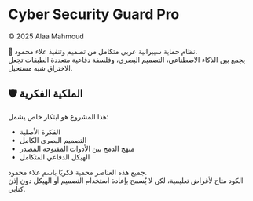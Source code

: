 # Cyber Security Guard Pro  
© 2025 Alaa Mahmoud

🔐 نظام حماية سيبرانية عربي متكامل من تصميم وتنفيذ علاء محمود.  
يجمع بين الذكاء الاصطناعي، التصميم البصري، وفلسفة دفاعية متعددة الطبقات تجعل الاختراق شبه مستحيل.

## 🛡️ الملكية الفكرية

هذا المشروع هو ابتكار خاص يشمل:
- الفكرة الأصلية
- التصميم البصري الكامل
- منهج الدمج بين الأدوات المفتوحة المصدر
- الهيكل الدفاعي المتكامل

جميع هذه العناصر محمية فكريًا باسم علاء محمود.  
الكود متاح لأغراض تعليمية، لكن لا يُسمح بإعادة استخدام التصميم أو الهيكل دون إذن كتابي.
